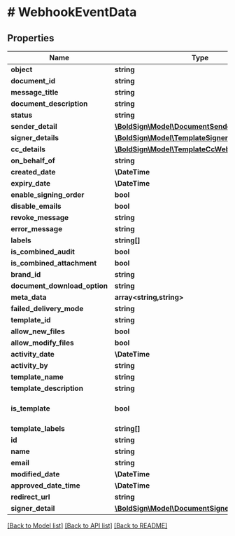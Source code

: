 # # WebhookEventData

## Properties

Name | Type | Description | Notes
------------ | ------------- | ------------- | -------------
**object** | **string** |  | [optional]
**document_id** | **string** |  | [optional]
**message_title** | **string** |  | [optional]
**document_description** | **string** |  | [optional]
**status** | **string** |  | [optional]
**sender_detail** | [**\BoldSign\Model\DocumentSender**](DocumentSender.md) |  | [optional]
**signer_details** | [**\BoldSign\Model\TemplateSigner[]**](TemplateSigner.md) |  | [optional]
**cc_details** | [**\BoldSign\Model\TemplateCcWebhookModel[]**](TemplateCcWebhookModel.md) |  | [optional]
**on_behalf_of** | **string** |  | [optional]
**created_date** | **\DateTime** |  | [optional]
**expiry_date** | **\DateTime** |  | [optional]
**enable_signing_order** | **bool** |  | [optional]
**disable_emails** | **bool** |  | [optional]
**revoke_message** | **string** |  | [optional]
**error_message** | **string** |  | [optional]
**labels** | **string[]** |  | [optional]
**is_combined_audit** | **bool** |  | [optional]
**is_combined_attachment** | **bool** |  | [optional]
**brand_id** | **string** |  | [optional]
**document_download_option** | **string** |  | [optional]
**meta_data** | **array<string,string>** |  | [optional]
**failed_delivery_mode** | **string** |  | [optional]
**template_id** | **string** |  | [optional]
**allow_new_files** | **bool** |  | [optional]
**allow_modify_files** | **bool** |  | [optional]
**activity_date** | **\DateTime** |  | [optional]
**activity_by** | **string** |  | [optional]
**template_name** | **string** |  | [optional]
**template_description** | **string** |  | [optional]
**is_template** | **bool** |  | [optional] [default to false]
**template_labels** | **string[]** |  | [optional]
**id** | **string** |  | [optional]
**name** | **string** |  | [optional]
**email** | **string** |  | [optional]
**modified_date** | **\DateTime** |  | [optional]
**approved_date_time** | **\DateTime** |  | [optional]
**redirect_url** | **string** |  | [optional]
**signer_detail** | [**\BoldSign\Model\DocumentSignerWebhookModel**](DocumentSignerWebhookModel.md) |  | [optional]

[[Back to Model list]](../../README.md#models) [[Back to API list]](../../README.md#endpoints) [[Back to README]](../../README.md)
